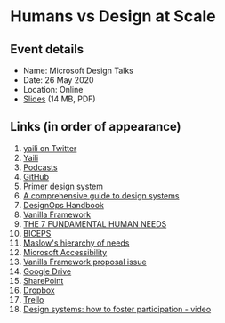# Humans vs Design at Scale

## Event details

- Name: Microsoft Design Talks
- Date: 26 May 2020
- Location: Online
- [Slides](https://github.com/yaili/speaking/files/4688645/humans.vs.design.at.scale.pdf) (14 MB, PDF)

## Links (in order of appearance)

1. [yaili on Twitter](https://twitter.com/yaili)
2. [Yaili](https://yaili.com)
2. [Podcasts](https://github.com/yaili/podcasts)
3. [GitHub](https://github.com)
3. [Primer design system](https://primer.style/)
4. [A comprehensive guide to design systems](https://www.invisionapp.com/inside-design/guide-to-design-systems/)
5. [DesignOps Handbook](https://www.designbetter.co/designops-handbook)
6. [Vanilla Framework](https://vanillaframework.io/)
7. [THE 7 FUNDAMENTAL HUMAN NEEDS](https://www.kennethmd.com/the-7-fundamental-human-needs/)
8. [BICEPS](https://www.palomamedina.com/biceps)
9. [Maslow's hierarchy of needs](https://en.wikipedia.org/wiki/Maslow%27s_hierarchy_of_needs)
10. [Microsoft Accessibility](https://www.microsoft.com/en-us/accessibility)
11. [Vanilla Framework proposal issue](https://github.com/canonical-web-and-design/vanilla-framework/issues/1355)
12. [Google Drive](https://drive.google.com/)
13. [SharePoint](https://products.office.com/en-gb/sharepoint/collaboration?ms.officeurl=sharepoint&rtc=1)
14. [Dropbox](https://www.dropbox.com/)
15. [Trello](https://trello.com/)
16. [Design systems: how to foster participation - video](https://noti.st/yaili/videos/hYc0cS)

